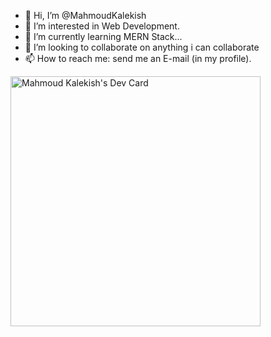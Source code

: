 - 👋 Hi, I’m @MahmoudKalekish
- 👀 I’m interested in Web Development.
- 🌱 I’m currently learning MERN Stack...
- 💞️ I’m looking to collaborate on anything i can collaborate
- 📫 How to reach me: send me an E-mail (in my profile).

<!---
MahmoudKalekish/MahmoudKalekish is a ✨ special ✨ repository because its `README.md` (this file) appears on your GitHub profile.
You can click the Preview link to take a look at your changes.
--->
<a href="https://app.daily.dev/mahmoud_kalekish"><img src="https://api.daily.dev/devcards/38dfe45b555b460b91d381a61b7130ad.png?r=tia" width="400" alt="Mahmoud Kalekish's Dev Card"/></a>
